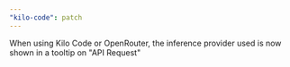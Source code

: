 ```yaml
---
"kilo-code": patch
---
```


When using Kilo Code or OpenRouter, the inference provider used is now shown in a tooltip on "API Request"
